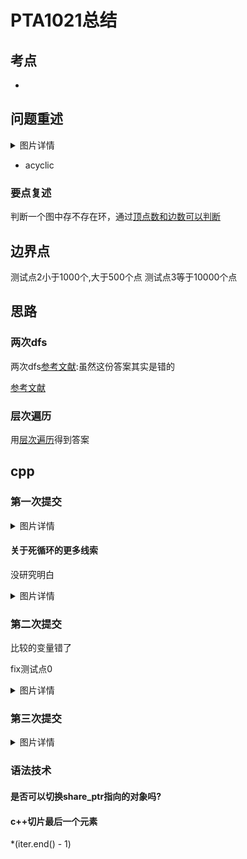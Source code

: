 # PTA1021总结
## 考点
+ 


## 问题重述
<details><summary>图片详情</summary><img src="https://raw.githubusercontent.com/ednow/cloudimg/main/githubio/20210822170034.png" alt="找不到图片(Image not found)" onerror="this.onerror=null;this.src='https://gitee.com/ednow/cloudimg/raw/main/githubio/20210822170034.png';" /></details>

+ acyclic

### 要点复述
判断一个图中存不存在环，通过[顶点数和边数可以判断](https://ednow.github.io/2021/06/17/%E4%B9%A0%E9%A2%98-%E7%8E%8B%E9%81%93-%E6%95%B0%E6%8D%AE%E7%BB%93%E6%9E%84-ch6-%E5%9B%BE/#%E4%B8%80%E4%B8%AA%E6%9C%89n%E4%B8%AA%E9%A1%B6%E7%82%B9%E5%92%8Cn%E6%9D%A1%E8%BE%B9%E7%9A%84%E6%97%A0%E5%90%91%E5%9B%BE%E4%B8%80%E5%AE%9A%E6%98%AF)

## 边界点
测试点2小于1000个,大于500个点
测试点3等于10000个点



## 思路
<!-- + 思路1:深度优先遍历出所有的路径，初始化结果集合为空，取路径两两组合合并加入已选集合，可以合并则:超时 -->
<!-- + 思路2:对每个叶子节点进行dfs，肯定不行 -->

<!-- 求1次dfs用了325ms -->

<!-- <details><summary>图片详情</summary><img src="https://raw.githubusercontent.com/ednow/cloudimg/main/githubio/20210823171951.png" alt="找不到图片(Image not found)" onerror="this.onerror=null;this.src='https://gitee.com/ednow/cloudimg/raw/main/githubio/20210823171951.png';" /></details> -->

<!-- + 思路1:深度优先遍历出所有的路径，初始化结果集合为空，每加入一条路径看首元素和里面元素的首元素一不一致，一致则取最长的，相同则加入 -->

### 两次dfs
两次dfs[参考文献](https://www.cnblogs.com/TenosDoIt/p/3401764.html):虽然这份答案其实是错的

[参考文献](https://blog.csdn.net/weixin_44699689/article/details/104587158)

### 层次遍历
用[层次遍历](https://blog.csdn.net/q839219286/article/details/81784084?utm_medium=distribute.pc_relevant.none-task-blog-2%7Edefault%7EBlogCommendFromMachineLearnPai2%7Edefault-1.control&depth_1-utm_source=distribute.pc_relevant.none-task-blog-2%7Edefault%7EBlogCommendFromMachineLearnPai2%7Edefault-1.control)得到答案

## cpp

### 第一次提交
<details><summary>图片详情</summary><img src="https://raw.githubusercontent.com/ednow/cloudimg/main/githubio/20210823144153.png" alt="找不到图片(Image not found)" onerror="this.onerror=null;this.src='https://gitee.com/ednow/cloudimg/raw/main/githubio/20210823144153.png';" /></details>

#### 关于死循环的更多线索
没研究明白
<details><summary>图片详情</summary><img src="https://raw.githubusercontent.com/ednow/cloudimg/main/githubio/20210823155047.png" alt="找不到图片(Image not found)" onerror="this.onerror=null;this.src='https://gitee.com/ednow/cloudimg/raw/main/githubio/20210823155047.png';" /></details>

### 第二次提交
比较的变量错了

fix测试点0

<details><summary>图片详情</summary><img src="https://raw.githubusercontent.com/ednow/cloudimg/main/githubio/20210823160600.png" alt="找不到图片(Image not found)" onerror="this.onerror=null;this.src='https://gitee.com/ednow/cloudimg/raw/main/githubio/20210823160600.png';" /></details>

### 第三次提交

<details><summary>图片详情</summary><img src="https://raw.githubusercontent.com/ednow/cloudimg/main/githubio/20210823192153.png" alt="找不到图片(Image not found)" onerror="this.onerror=null;this.src='https://gitee.com/ednow/cloudimg/raw/main/githubio/20210823192153.png';" /></details>

### 语法技术

#### 是否可以切换share_ptr指向的对象吗?

#### c++切片最后一个元素
*(iter.end() - 1)